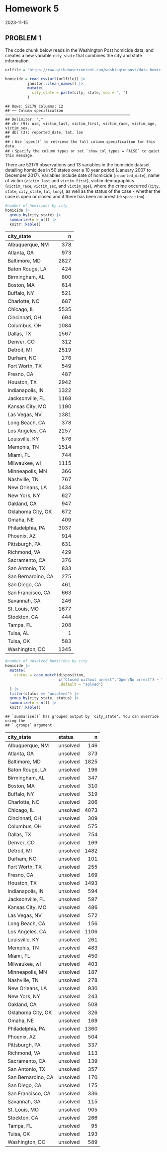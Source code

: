 Homework 5
================
2023-11-15

## PROBLEM 1

The code chunk below reads in the Washington Post homicide data, and
creates a new variable `city_state` that combines the city and state
information.

``` r
urlfile = "https://raw.githubusercontent.com/washingtonpost/data-homicides/master/homicide-data.csv"

homicide = read_csv(url(urlfile)) |>
          janitor::clean_names() |>
          mutate(
            city_state = paste(city, state, sep = ", ")
          )
```

    ## Rows: 52179 Columns: 12
    ## ── Column specification ────────────────────────────────────────────────────────
    ## Delimiter: ","
    ## chr (9): uid, victim_last, victim_first, victim_race, victim_age, victim_sex...
    ## dbl (3): reported_date, lat, lon
    ## 
    ## ℹ Use `spec()` to retrieve the full column specification for this data.
    ## ℹ Specify the column types or set `show_col_types = FALSE` to quiet this message.

There are 52179 observations and 13 variables in the homicide dataset
detailing homicides in 50 states over a 10 year period (January 2007 to
December 2017). Variables include date of homicide (`reported_date`),
name of victim (`victim_last` and `victim_first`), victim demographics
(`victim_race`, `victim_sex`, and `victim_age`), where the crime
occurred (`city`, `state`, `city_state`, `lat`, `long`), as well as the
status of the case - whether the case is open or closed and if there has
been an arrest (`disposition`).

``` r
#number of homicides by city
homicide |>
  group_by(city_state) |> 
  summarize(n = n()) |> 
  knitr::kable()
```

| city_state         |    n |
|:-------------------|-----:|
| Albuquerque, NM    |  378 |
| Atlanta, GA        |  973 |
| Baltimore, MD      | 2827 |
| Baton Rouge, LA    |  424 |
| Birmingham, AL     |  800 |
| Boston, MA         |  614 |
| Buffalo, NY        |  521 |
| Charlotte, NC      |  687 |
| Chicago, IL        | 5535 |
| Cincinnati, OH     |  694 |
| Columbus, OH       | 1084 |
| Dallas, TX         | 1567 |
| Denver, CO         |  312 |
| Detroit, MI        | 2519 |
| Durham, NC         |  276 |
| Fort Worth, TX     |  549 |
| Fresno, CA         |  487 |
| Houston, TX        | 2942 |
| Indianapolis, IN   | 1322 |
| Jacksonville, FL   | 1168 |
| Kansas City, MO    | 1190 |
| Las Vegas, NV      | 1381 |
| Long Beach, CA     |  378 |
| Los Angeles, CA    | 2257 |
| Louisville, KY     |  576 |
| Memphis, TN        | 1514 |
| Miami, FL          |  744 |
| Milwaukee, wI      | 1115 |
| Minneapolis, MN    |  366 |
| Nashville, TN      |  767 |
| New Orleans, LA    | 1434 |
| New York, NY       |  627 |
| Oakland, CA        |  947 |
| Oklahoma City, OK  |  672 |
| Omaha, NE          |  409 |
| Philadelphia, PA   | 3037 |
| Phoenix, AZ        |  914 |
| Pittsburgh, PA     |  631 |
| Richmond, VA       |  429 |
| Sacramento, CA     |  376 |
| San Antonio, TX    |  833 |
| San Bernardino, CA |  275 |
| San Diego, CA      |  461 |
| San Francisco, CA  |  663 |
| Savannah, GA       |  246 |
| St. Louis, MO      | 1677 |
| Stockton, CA       |  444 |
| Tampa, FL          |  208 |
| Tulsa, AL          |    1 |
| Tulsa, OK          |  583 |
| Washington, DC     | 1345 |

``` r
#number of unsolved homicides by city
homicide |> 
  mutate(
    status = case_match(disposition,
                        c("Closed without arrest","Open/No arrest") ~ "unsolved",
                        .default = "solved")
  ) |> 
  filter(status == "unsolved") |> 
  group_by(city_state, status) |> 
  summarize(n = n()) |> 
  knitr::kable()
```

    ## `summarise()` has grouped output by 'city_state'. You can override using the
    ## `.groups` argument.

| city_state         | status   |    n |
|:-------------------|:---------|-----:|
| Albuquerque, NM    | unsolved |  146 |
| Atlanta, GA        | unsolved |  373 |
| Baltimore, MD      | unsolved | 1825 |
| Baton Rouge, LA    | unsolved |  196 |
| Birmingham, AL     | unsolved |  347 |
| Boston, MA         | unsolved |  310 |
| Buffalo, NY        | unsolved |  319 |
| Charlotte, NC      | unsolved |  206 |
| Chicago, IL        | unsolved | 4073 |
| Cincinnati, OH     | unsolved |  309 |
| Columbus, OH       | unsolved |  575 |
| Dallas, TX         | unsolved |  754 |
| Denver, CO         | unsolved |  169 |
| Detroit, MI        | unsolved | 1482 |
| Durham, NC         | unsolved |  101 |
| Fort Worth, TX     | unsolved |  255 |
| Fresno, CA         | unsolved |  169 |
| Houston, TX        | unsolved | 1493 |
| Indianapolis, IN   | unsolved |  594 |
| Jacksonville, FL   | unsolved |  597 |
| Kansas City, MO    | unsolved |  486 |
| Las Vegas, NV      | unsolved |  572 |
| Long Beach, CA     | unsolved |  156 |
| Los Angeles, CA    | unsolved | 1106 |
| Louisville, KY     | unsolved |  261 |
| Memphis, TN        | unsolved |  483 |
| Miami, FL          | unsolved |  450 |
| Milwaukee, wI      | unsolved |  403 |
| Minneapolis, MN    | unsolved |  187 |
| Nashville, TN      | unsolved |  278 |
| New Orleans, LA    | unsolved |  930 |
| New York, NY       | unsolved |  243 |
| Oakland, CA        | unsolved |  508 |
| Oklahoma City, OK  | unsolved |  326 |
| Omaha, NE          | unsolved |  169 |
| Philadelphia, PA   | unsolved | 1360 |
| Phoenix, AZ        | unsolved |  504 |
| Pittsburgh, PA     | unsolved |  337 |
| Richmond, VA       | unsolved |  113 |
| Sacramento, CA     | unsolved |  139 |
| San Antonio, TX    | unsolved |  357 |
| San Bernardino, CA | unsolved |  170 |
| San Diego, CA      | unsolved |  175 |
| San Francisco, CA  | unsolved |  336 |
| Savannah, GA       | unsolved |  115 |
| St. Louis, MO      | unsolved |  905 |
| Stockton, CA       | unsolved |  266 |
| Tampa, FL          | unsolved |   95 |
| Tulsa, OK          | unsolved |  193 |
| Washington, DC     | unsolved |  589 |
